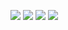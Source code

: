 ![](Pasted%20image%2020250102143534.png)
![](Pasted%20image%2020250102143550.png)
![](Pasted%20image%2020250102143600.png)
![](Pasted%20image%2020250102143608.png)
